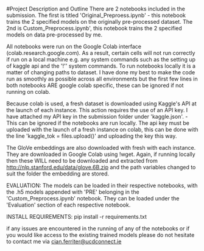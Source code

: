 #Project Description and Outline
There are 2 notebooks included in the submission. The first is titled 'Original_Preproess.ipynb' - this notebook
trains the 2 specified models on the originally pre-processed dataset. The 2nd is Custom_Preprocess.ipynb', this
notebook trains the 2 specified models on data pre-processed by me.

All notebooks were run on the Google Colab interface (colab.research.google.com).
As a result, certain cells will not run correctly if run on a local machine e.g. any system
commands such as the setting up of kaggle api and the '!'' system commands.
To run notebooks locally it is a matter of changing paths to dataset. I have done my best to make the
code run as smoothly as possible across all environments but the first few lines in both notebooks ARE google
colab specific, these can be ignored if not running on colab.

Because colab is used, a fresh dataset is downloaded using Kaggle's API at the launch of 
each instance. This action requires the use of an API key. I have attached my API key in the 
submission folder under 'kaggle.json'. - This can be ignored if the notebooks are run locally. 
The api key must be uploaded with the launch of a fresh instance on colab, this can be done 
with the line 'kaggle_tok = files.upload()' and uploading the key this way.

The GloVe embeddings are also downloaded with fresh with each instance. They are downloaded in Google
Colab using !wget.
Again, if running locally then these WILL need to be downloaded and extracted from http://nlp.stanford.edu/data/glove.6B.zip and the path
variables changed to suit the folder the embedding are stored.

EVALUATION:
The models can be loaded in their respective notebooks, with the .h5 models appended with 'PRE' belonging in
the 'Custom_Preprocess.ipynb' notebook. They can be loaded under the 'Evaluation' section of each respective notebook.



INSTALL REQUIREMENTS:
pip install -r requirements.txt

if any issues are encountered in the running of any of the notebooks or if you would like access to the existing trained models please do not hesitate to contact me via
cian.ferriter@ucdconnect.ie
